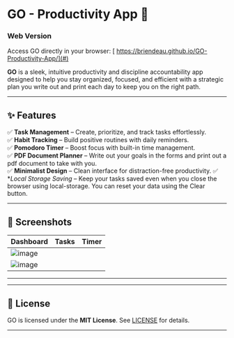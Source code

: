 

# GO - Productivity App 🚀


### Web Version  
Access GO directly in your browser: [
https://briendeau.github.io/GO-Productivity-App/](#) 

**GO** is a sleek, intuitive productivity and discipline accountability app designed to help you stay organized, focused, and efficient with a strategic plan you write out and print each day to keep you on the right path.

---

## ✨ Features  

✅ **Task Management** – Create, prioritize, and track tasks effortlessly.  
✅ **Habit Tracking** – Build positive routines with daily reminders.  
✅ **Pomodoro Timer** – Boost focus with built-in time management.  
✅ **PDF Document Planner** – Write out your goals in the forms and print out a pdf document to take with you.  
✅ **Minimalist Design** – Clean interface for distraction-free productivity.
✅ **Local Storage Saving* – Keep your tasks saved even when you close the browser using local-storage. You can reset your data using the Clear button.

---

## 📸 Screenshots  

| Dashboard | Tasks | Timer |
|-----------|-------|-------|
| ![image](https://github.com/user-attachments/assets/21f9cb34-aeee-4447-92c2-cce960928759)
 | ![image](https://github.com/user-attachments/assets/e8a82779-35fb-4499-be06-2b69924476cd) |

---

---

## 📜 License  

GO is licensed under the **MIT License**. See [LICENSE](LICENSE) for details.  

---
